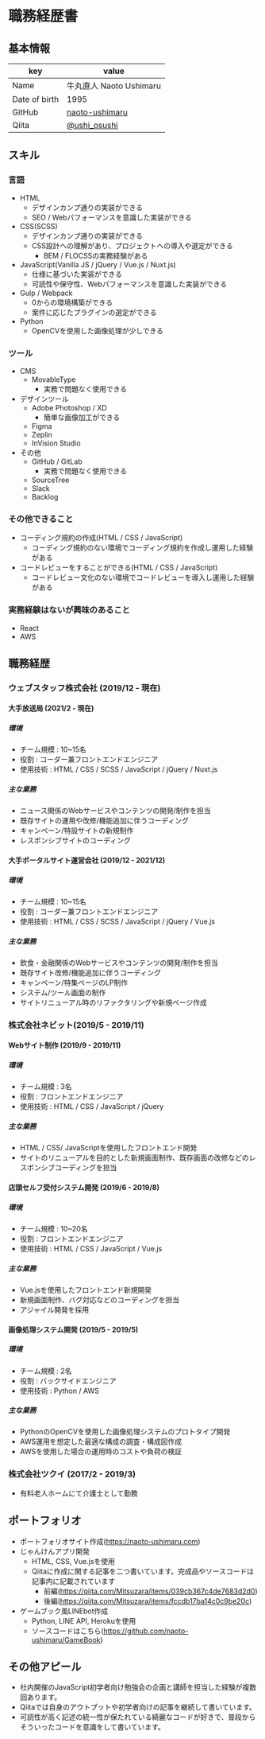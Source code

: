 # 職務経歴書

## 基本情報

|key|value|
|---|-----|
|Name|牛丸直人 Naoto Ushimaru|
|Date of birth|1995|
|GitHub|[naoto-ushimaru](https://github.com/naoto-ushimaru)|
|Qiita|[@ushi_osushi](https://qiita.com/ushi_osushi)|

## スキル

### 言語
- HTML
  - デザインカンプ通りの実装ができる
  - SEO / Webパフォーマンスを意識した実装ができる
- CSS(SCSS)
  - デザインカンプ通りの実装ができる
  - CSS設計への理解があり、プロジェクトへの導入や選定ができる
    - BEM / FLOCSSの実務経験がある
- JavaScript(Vanilla JS / jQuery / Vue.js / Nuxt.js)
  - 仕様に基づいた実装ができる
  - 可読性や保守性、Webパフォーマンスを意識した実装ができる
- Gulp / Webpack
  - 0からの環境構築ができる
  - 案件に応じたプラグインの選定ができる
- Python
  - OpenCVを使用した画像処理が少しできる

### ツール
- CMS
  - MovableType
    - 実務で問題なく使用できる
- デザインツール
  - Adobe Photoshop / XD
    - 簡単な画像加工ができる
  - Figma
  - Zeplin
  - InVision Studio
- その他
  - GitHub / GitLab
    - 実務で問題なく使用できる
  - SourceTree
  - Slack
  - Backlog

### その他できること
- コーディング規約の作成(HTML / CSS / JavaScript)
  - コーディング規約のない環境でコーディング規約を作成し運用した経験がある
- コードレビューをすることができる(HTML / CSS / JavaScript)
  - コードレビュー文化のない環境でコードレビューを導入し運用した経験がある

### 実務経験はないが興味のあること
- React
- AWS

## 職務経歴

### ウェブスタッフ株式会社 (2019/12 - 現在)

#### 大手放送局 (2021/2 - 現在)

##### 環境
- チーム規模 : 10~15名
- 役割 : コーダー兼フロントエンドエンジニア
- 使用技術 : HTML / CSS / SCSS / JavaScript / jQuery / Nuxt.js

##### 主な業務
- ニュース関係のWebサービスやコンテンツの開発/制作を担当
- 既存サイトの運用や改修/機能追加に伴うコーディング
- キャンペーン/特設サイトの新規制作
- レスポンシブサイトのコーディング

#### 大手ポータルサイト運営会社 (2019/12 - 2021/12)

##### 環境
- チーム規模 : 10~15名
- 役割 : コーダー兼フロントエンドエンジニア
- 使用技術 : HTML / CSS / SCSS / JavaScript / jQuery / Vue.js

##### 主な業務
- 飲食・金融関係のWebサービスやコンテンツの開発/制作を担当
- 既存サイト改修/機能追加に伴うコーディング
- キャンペーン/特集ページのLP制作
- システム/ツール画面の制作
- サイトリニューアル時のリファクタリングや新規ページ作成

### 株式会社ネビット(2019/5 - 2019/11)

####  Webサイト制作 (2019/9 - 2019/11)

##### 環境
- チーム規模 : 3名
- 役割 : フロントエンドエンジニア
- 使用技術 : HTML / CSS / JavaScript / jQuery

##### 主な業務
- HTML / CSS/ JavaScriptを使用したフロントエンド開発
- サイトのリニューアルを目的とした新規画面制作、既存画面の改修などのレスポンシブコーディングを担当

#### 店頭セルフ受付システム開発 (2019/6 - 2019/8)

##### 環境
- チーム規模 : 10~20名
- 役割 : フロントエンドエンジニア
- 使用技術 : HTML / CSS / JavaScript / Vue.js

##### 主な業務
- Vue.jsを使用したフロントエンド新規開発
- 新規画面制作、バグ対応などのコーディングを担当
- アジャイル開発を採用

#### 画像処理システム開発 (2019/5 - 2019/5)

##### 環境
- チーム規模 : 2名
- 役割 : バックサイドエンジニア
- 使用技術 : Python / AWS

##### 主な業務
- PythonのOpenCVを使用した画像処理システムのプロトタイプ開発
- AWS運用を想定した最適な構成の調査・構成図作成
- AWSを使用した場合の運用時のコストや負荷の検証

### 株式会社ツクイ (2017/2 - 2019/3)

- 有料老人ホームにて介護士として勤務

## ポートフォリオ

- ポートフォリオサイト作成(https://naoto-ushimaru.com)
- じゃんけんアプリ開発
  - HTML, CSS, Vue.jsを使用
  - Qiitaに作成に関する記事を二つ書いています。完成品やソースコードは記事内に記載されています
    - 前編(https://qiita.com/Mitsuzara/items/039cb367c4de7683d2d0)
    - 後編(https://qiita.com/Mitsuzara/items/fccdb17ba14c0c9be20c)
- ゲームブック風LINEbot作成
  - Python, LINE API, Herokuを使用
  - ソースコードはこちら(https://github.com/naoto-ushimaru/GameBook)

## その他アピール
- 社内開催のJavaScript初学者向け勉強会の企画と講師を担当した経験が複数回あります。  
- Qiitaでは自身のアウトプットや初学者向けの記事を継続して書いています。  
- 可読性が高く記述の統一性が保たれている綺麗なコードが好きで、普段からそういったコードを意識をして書いています。

